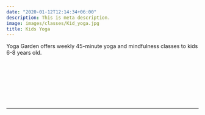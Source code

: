 ```yaml
---
date: "2020-01-12T12:14:34+06:00"
description: This is meta description.
image: images/classes/Kid_yoga.jpg
title: Kids Yoga
---
```

  


Yoga Garden offers weekly 45-minute yoga and mindfulness classes to kids 6-8 years old. 

&nbsp;

&nbsp;

&nbsp;

&nbsp;

---



